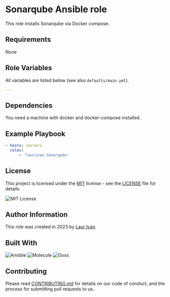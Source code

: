 # Sonarqube Ansible role

This role installs Sonarqube via Docker compose.

## Requirements

None

## Role Variables

All variables are listed below (see also `defaults/main.yml`).

```yml
---
```

## Dependencies

You need a machine with docker and docker-compose installed.

## Example Playbook

```yml
- hosts: servers
  roles:
      - 'laurivan.Sonarqube'
```

## License

This project is licensed under the [MIT](https://opensource.org/licenses/MIT) license - see the [LICENSE](LICENSE) file for details.

![MIT License](https://img.shields.io/badge/license-MIT%20License-brightgreen)

## Author Information

This role was created in 2023 by [Laur Ivan](https://www.laurivan.com).

## Built With

![Ansible](https://img.shields.io/badge/ansible-5.2.0-green.svg)
![Molecule](https://img.shields.io/badge/molecule-3.4.0-green.svg)
![Goss](https://img.shields.io/badge/goss-0.3.16-green.svg)

## Contributing

Please read [CONTRIBUTING.md](CONTRIBUTING.md) for details on our code of conduct, and the process for submitting pull requests to us.
